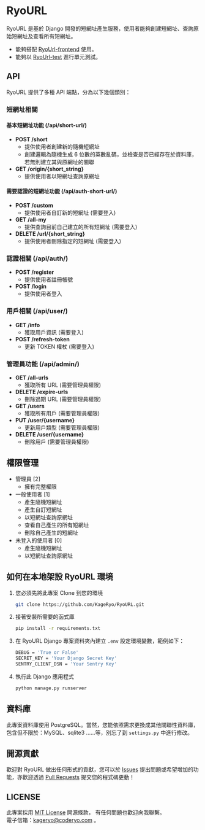 # RyoURL

RyoURL 是基於 Django 開發的短網址產生服務，使用者能夠創建短網址、查詢原始短網址及查看所有短網址。  
- 能夠搭配 [RyoUrl-frontend](https://github.com/KageRyo/RyoURL-frontend) 使用。  
- 能夠以 [RyoUrl-test](https://github.com/KageRyo/RyoURL-test) 進行單元測試。

## API

RyoURL 提供了多種 API 端點，分為以下幾個類別：

### 短網址相關

#### 基本短網址功能 (/api/short-url/)

- **POST /short**
  - 提供使用者創建新的隨機短網址
  - 創建邏輯為隨機生成 6 位數的英數亂碼，並檢查是否已經存在於資料庫，若無則建立其與原網址的關聯
- **GET /origin/{short_string}**
  - 提供使用者以短網址查詢原網址

#### 需要認證的短網址功能 (/api/auth-short-url/)

- **POST /custom**
  - 提供使用者自訂新的短網址 (需要登入)
- **GET /all-my**
  - 提供查詢目前自己建立的所有短網址 (需要登入)
- **DELETE /url/{short_string}**
  - 提供使用者刪除指定的短網址 (需要登入)

### 認證相關 (/api/auth/)

- **POST /register**
  - 提供使用者註冊帳號
- **POST /login**
  - 提供使用者登入

### 用戶相關 (/api/user/)

- **GET /info**
  - 獲取用戶資訊 (需要登入)
- **POST /refresh-token**
  - 更新 TOKEN 權杖 (需要登入)

### 管理員功能 (/api/admin/)

- **GET /all-urls**
  - 獲取所有 URL (需要管理員權限)
- **DELETE /expire-urls**
  - 刪除過期 URL (需要管理員權限)
- **GET /users**
  - 獲取所有用戶 (需要管理員權限)
- **PUT /user/{username}**
  - 更新用戶類型 (需要管理員權限)
- **DELETE /user/{username}**
  - 刪除用戶 (需要管理員權限)
  
## 權限管理

- 管理員 [2]
    - 擁有完整權限
- 一般使用者 [1]
    - 產生隨機短網址
    - 產生自訂短網址
    - 以短網址查詢原網址
    - 查看自己產生的所有短網址
    - 刪除自己產生的短網址
- 未登入的使用者 [0]
    - 產生隨機短網址
    - 以短網址查詢原網址

## 如何在本地架設 RyoURL 環境

1. 您必須先將此專案 Clone 到您的環境
    ```bash
    git clone https://github.com/KageRyo/RyoURL.git
    ```
2. 接著安裝所需要的函式庫
    ```bash
    pip install -r requirements.txt
    ```
3. 在 RyoURL Django 專案資料夾內建立 `.env` 設定環境變數，範例如下：
    ```bash
    DEBUG = 'True or False'
    SECRET_KEY = 'Your Django Secret Key'
    SENTRY_CLIENT_DSN = 'Your Sentry Key'
    ```
4. 執行此 Django 應用程式
    ```bash
    python manage.py runserver
    ```

## 資料庫

此專案資料庫使用 PostgreSQL。當然，您能依照需求更換成其他關聯性資料庫，包含但不限於：MySQL、sqlite3 ......等，別忘了到 `settings.py` 中進行修改。

## 開源貢獻

歡迎對 RyoURL 做出任何形式的貢獻，您可以於 [Issues](https://github.com/KageRyo/RyoURL/issues) 提出問題或希望增加的功能，亦歡迎透過 [Pull Requests](https://github.com/KageRyo/RyoURL/pulls) 提交您的程式碼更動！

## LICENSE

此專案採用 [MIT License](License) 開源條款，
有任何問題也歡迎向我聯繫。  
電子信箱：[kageryo@coderyo.com](mailto:kageryo@coderyo.com) 。